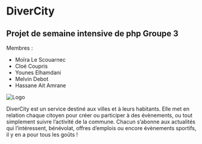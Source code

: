 # DiverCity

## Projet de semaine intensive de php Groupe 3

Membres :
- Moïra Le Scouarnec
- Cloé Coupris
- Younes Elhamdani
- Melvin Debot
- Hassane Ait Amrane

![Logo](https://cdn.discordapp.com/attachments/507123772910731267/582502881853308928/unknown.png)


DiverCity est un service destiné aux villes et à leurs habitants. Elle met en relation chaque citoyen pour créer ou participer à des évènements, ou tout simplement suivre l’activité de la commune. Chacun s’abonne aux actualités qui l’intéressent, bénévolat, offres d’emplois ou encore évènements sportifs, il y en a pour tous les goûts !
